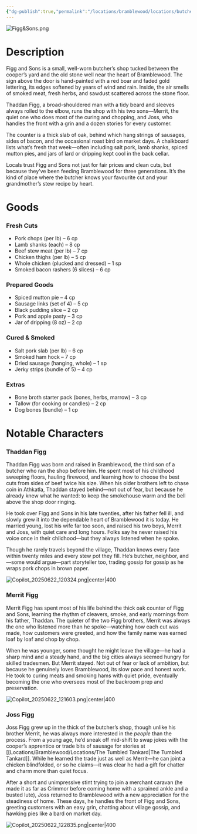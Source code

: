 ```yaml
---
{"dg-publish":true,"permalink":"/locations/bramblewood/locations/butchers/"}
---
```



![Figg&Sons.png](/img/user/Images/Figg&Sons.png)

# Description

Figg and Sons is a small, well-worn butcher’s shop tucked between the cooper’s yard and the old stone well near the heart of Bramblewood. The sign above the door is hand-painted with a red boar and faded gold lettering, its edges softened by years of wind and rain. Inside, the air smells of smoked meat, fresh herbs, and sawdust scattered across the stone floor.

Thaddan Figg, a broad-shouldered man with a tidy beard and sleeves always rolled to the elbow, runs the shop with his two sons—Merrit, the quiet one who does most of the curing and chopping, and Joss, who handles the front with a grin and a dozen stories for every customer.

The counter is a thick slab of oak, behind which hang strings of sausages, sides of bacon, and the occasional roast bird on market days. A chalkboard lists what’s fresh that week—often including salt pork, lamb shanks, spiced mutton pies, and jars of lard or dripping kept cool in the back cellar.

Locals trust Figg and Sons not just for fair prices and clean cuts, but because they’ve been feeding Bramblewood for three generations. It’s the kind of place where the butcher knows your favourite cut and your grandmother’s stew recipe by heart.

# Goods

### **Fresh Cuts**

- Pork chops (per lb) – 6 cp
- Lamb shanks (each) – 8 cp
- Beef stew meat (per lb) – 7 cp
- Chicken thighs (per lb) – 5 cp
- Whole chicken (plucked and dressed) – 1 sp
- Smoked bacon rashers (6 slices) – 6 cp

### **Prepared Goods**

- Spiced mutton pie – 4 cp
- Sausage links (set of 4) – 5 cp
- Black pudding slice – 2 cp
- Pork and apple pasty – 3 cp
- Jar of dripping (8 oz) – 2 cp

### **Cured & Smoked**

- Salt pork slab (per lb) – 6 cp
- Smoked ham hock – 7 cp
- Dried sausage (hanging, whole) – 1 sp
- Jerky strips (bundle of 5) – 4 cp

### **Extras**

- Bone broth starter pack (bones, herbs, marrow) – 3 cp
- Tallow (for cooking or candles) – 2 cp
- Dog bones (bundle) – 1 cp

# Notable Characters

### Thaddan Figg

Thaddan Figg was born and raised in Bramblewood, the third son of a butcher who ran the shop before him. He spent most of his childhood sweeping floors, hauling firewood, and learning how to choose the best cuts from sides of beef twice his size. When his older brothers left to chase coin in Athkatla, Thaddan stayed behind—not out of fear, but because he already knew what he wanted: to keep the smokehouse warm and the bell above the shop door ringing.

He took over Figg and Sons in his late twenties, after his father fell ill, and slowly grew it into the dependable heart of Bramblewood it is today. He married young, lost his wife far too soon, and raised his two boys, Merrit and Joss, with quiet care and long hours. Folks say he never raised his voice once in their childhood—but they always listened when he spoke.

Though he rarely travels beyond the village, Thaddan knows every face within twenty miles and every stew pot they fill. He’s butcher, neighbor, and—some would argue—part storyteller too, trading gossip for gossip as he wraps pork chops in brown paper.

![Copilot_20250622_120324.png|center|400](/img/user/Images/Copilot_20250622_120324.png)

### Merrit Figg

Merrit Figg has spent most of his life behind the thick oak counter of Figg and Sons, learning the rhythm of cleavers, smoke, and early mornings from his father, Thaddan. The quieter of the two Figg brothers, Merrit was always the one who listened more than he spoke—watching how each cut was made, how customers were greeted, and how the family name was earned loaf by loaf and chop by chop.

When he was younger, some thought he might leave the village—he had a sharp mind and a steady hand, and the big cities always seemed hungry for skilled tradesmen. But Merrit stayed. Not out of fear or lack of ambition, but because he genuinely loves Bramblewood, its slow pace and honest work. He took to curing meats and smoking hams with quiet pride, eventually becoming the one who oversees most of the backroom prep and preservation.

![Copilot_20250622_121603.png|center|400](/img/user/Images/Copilot_20250622_121603.png)

### Joss Figg

Joss Figg grew up in the thick of the butcher’s shop, though unlike his brother Merrit, he was always more interested in the _people_ than the process. From a young age, he’d sneak off mid-shift to swap jokes with the cooper’s apprentice or trade bits of sausage for stories at [[Locations/Bramblewood/Locations/The Tumbled Tankard\|The Tumbled Tankard]]. While he learned the trade just as well as Merrit—he can joint a chicken blindfolded, or so he claims—it was clear he had a gift for chatter and charm more than quiet focus.

After a short and unimpressive stint trying to join a merchant caravan (he made it as far as Crimmor before coming home with a sprained ankle and a busted lute), Joss returned to Bramblewood with a new appreciation for the steadiness of home. These days, he handles the front of Figg and Sons, greeting customers with an easy grin, chatting about village gossip, and hawking pies like a bard on market day.

![Copilot_20250622_122835.png|center|400](/img/user/Images/Copilot_20250622_122835.png)